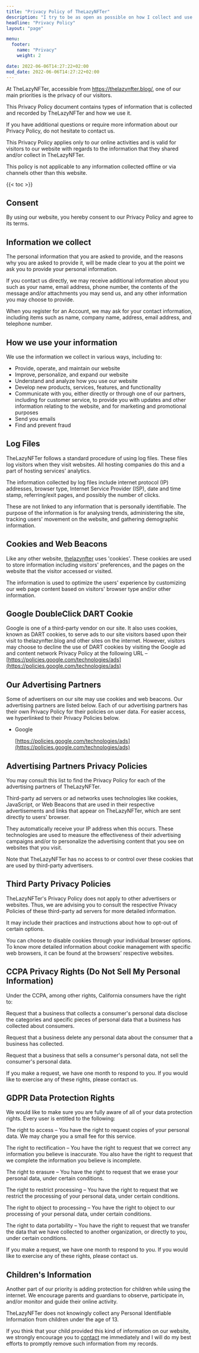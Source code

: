 ```yaml
---
title: "Privacy Policy of TheLazyNFTer"
description: "I try to be as open as possible on how I collect and use online data. This privacy policy show's in detail what is collected and how I tend to use it."
headline: "Privacy Policy"
layout: "page"

menu:
  footer:
    name: "Privacy"
    weight: 2

date: 2022-06-06T14:27:22+02:00
mod_date: 2022-06-06T14:27:22+02:00
---
```

At TheLazyNFTer, accessible from https://thelazynfter.blog/, one of our main priorities is the privacy of our visitors.

This Privacy Policy document contains types of information that is collected and recorded by TheLazyNFTer and how we use it.

If you have additional questions or require more information about our Privacy Policy, do not hesitate to contact us.

This Privacy Policy applies only to our online activities and is valid for visitors to our website with regards to the information that they shared and/or collect in TheLazyNFTer.

This policy is not applicable to any information collected offline or via channels other than this website.

{{< toc >}}

## Consent

By using our website, you hereby consent to our Privacy Policy and agree to its terms.

## Information we collect

The personal information that you are asked to provide, and the reasons why you are asked to provide it, will be made clear to you at the point we ask you to provide your personal information.

If you contact us directly, we may receive additional information about you such as your name, email address, phone number, the contents of the message and/or attachments you may send us, and any other information you may choose to provide.

When you register for an Account, we may ask for your contact information, including items such as name, company name, address, email address, and telephone number.

## How we use your information

We use the information we collect in various ways, including to:

*   Provide, operate, and maintain our website
*   Improve, personalize, and expand our website
*   Understand and analyze how you use our website
*   Develop new products, services, features, and functionality
*   Communicate with you, either directly or through one of our partners, including for customer service, to provide you with updates and other information relating to the website, and for marketing and promotional purposes
*   Send you emails
*   Find and prevent fraud

## Log Files

TheLazyNFTer follows a standard procedure of using log files. These files log visitors when they visit websites. All hosting companies do this and a part of hosting services' analytics.

The information collected by log files include internet protocol (IP) addresses, browser type, Internet Service Provider (ISP), date and time stamp, referring/exit pages, and possibly the number of clicks.

These are not linked to any information that is personally identifiable. The purpose of the information is for analysing trends, administering the site, tracking users' movement on the website, and gathering demographic information.

## Cookies and Web Beacons

Like any other website, [thelazynfter](/) uses 'cookies'. These cookies are used to store information including visitors' preferences, and the pages on the website that the visitor accessed or visited.

The information is used to optimize the users' experience by customizing our web page content based on visitors' browser type and/or other information.

## Google DoubleClick DART Cookie

Google is one of a third-party vendor on our site. It also uses cookies, known as DART cookies, to serve ads to our site visitors based upon their visit to thelazynfter.blog and other sites on the internet. However, visitors may choose to decline the use of DART cookies by visiting the Google ad and content network Privacy Policy at the following URL – [https://policies.google.com/technologies/ads](https://policies.google.com/technologies/ads)

## Our Advertising Partners

Some of advertisers on our site may use cookies and web beacons. Our advertising partners are listed below. Each of our advertising partners has their own Privacy Policy for their policies on user data. For easier access, we hyperlinked to their Privacy Policies below.

*   Google

    [https://policies.google.com/technologies/ads](https://policies.google.com/technologies/ads)

## Advertising Partners Privacy Policies

You may consult this list to find the Privacy Policy for each of the advertising partners of TheLazyNFTer.

Third-party ad servers or ad networks uses technologies like cookies, JavaScript, or Web Beacons that are used in their respective advertisements and links that appear on TheLazyNFTer, which are sent directly to users' browser.

They automatically receive your IP address when this occurs. These technologies are used to measure the effectiveness of their advertising campaigns and/or to personalize the advertising content that you see on websites that you visit.

Note that TheLazyNFTer has no access to or control over these cookies that are used by third-party advertisers.

## Third Party Privacy Policies

TheLazyNFTer's Privacy Policy does not apply to other advertisers or websites. Thus, we are advising you to consult the respective Privacy Policies of these third-party ad servers for more detailed information.

It may include their practices and instructions about how to opt-out of certain options.

You can choose to disable cookies through your individual browser options. To know more detailed information about cookie management with specific web browsers, it can be found at the browsers' respective websites.

## CCPA Privacy Rights (Do Not Sell My Personal Information)

Under the CCPA, among other rights, California consumers have the right to:

Request that a business that collects a consumer's personal data disclose the categories and specific pieces of personal data that a business has collected about consumers.

Request that a business delete any personal data about the consumer that a business has collected.

Request that a business that sells a consumer's personal data, not sell the consumer's personal data.

If you make a request, we have one month to respond to you. If you would like to exercise any of these rights, please contact us.

## GDPR Data Protection Rights

We would like to make sure you are fully aware of all of your data protection rights. Every user is entitled to the following:

The right to access – You have the right to request copies of your personal data. We may charge you a small fee for this service.

The right to rectification – You have the right to request that we correct any information you believe is inaccurate. You also have the right to request that we complete the information you believe is incomplete.

The right to erasure – You have the right to request that we erase your personal data, under certain conditions.

The right to restrict processing – You have the right to request that we restrict the processing of your personal data, under certain conditions.

The right to object to processing – You have the right to object to our processing of your personal data, under certain conditions.

The right to data portability – You have the right to request that we transfer the data that we have collected to another organization, or directly to you, under certain conditions.

If you make a request, we have one month to respond to you. If you would like to exercise any of these rights, please contact us.

## Children's Information

Another part of our priority is adding protection for children while using the internet. We encourage parents and guardians to observe, participate in, and/or monitor and guide their online activity.

TheLazyNFTer does not knowingly collect any Personal Identifiable Information from children under the age of 13\.

If you think that your child provided this kind of information on our website, we strongly encourage you to [contact](/contact/) me immediately and I will do my best efforts to promptly remove such information from my records.
